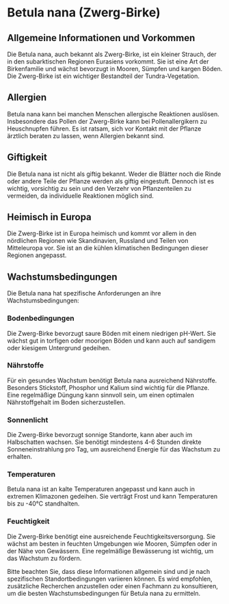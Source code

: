 # Betula nana (Zwerg-Birke)

## Allgemeine Informationen und Vorkommen
Die Betula nana, auch bekannt als Zwerg-Birke, ist ein kleiner Strauch, der in den subarktischen Regionen Eurasiens vorkommt. Sie ist eine Art der Birkenfamilie und wächst bevorzugt in Mooren, Sümpfen und kargen Böden. Die Zwerg-Birke ist ein wichtiger Bestandteil der Tundra-Vegetation.

## Allergien
Betula nana kann bei manchen Menschen allergische Reaktionen auslösen. Insbesondere das Pollen der Zwerg-Birke kann bei Pollenallergikern zu Heuschnupfen führen. Es ist ratsam, sich vor Kontakt mit der Pflanze ärztlich beraten zu lassen, wenn Allergien bekannt sind.

## Giftigkeit
Die Betula nana ist nicht als giftig bekannt. Weder die Blätter noch die Rinde oder andere Teile der Pflanze werden als giftig eingestuft. Dennoch ist es wichtig, vorsichtig zu sein und den Verzehr von Pflanzenteilen zu vermeiden, da individuelle Reaktionen möglich sind.

## Heimisch in Europa
Die Zwerg-Birke ist in Europa heimisch und kommt vor allem in den nördlichen Regionen wie Skandinavien, Russland und Teilen von Mitteleuropa vor. Sie ist an die kühlen klimatischen Bedingungen dieser Regionen angepasst.

## Wachstumsbedingungen
Die Betula nana hat spezifische Anforderungen an ihre Wachstumsbedingungen:

### Bodenbedingungen
Die Zwerg-Birke bevorzugt saure Böden mit einem niedrigen pH-Wert. Sie wächst gut in torfigen oder moorigen Böden und kann auch auf sandigem oder kiesigem Untergrund gedeihen.

### Nährstoffe
Für ein gesundes Wachstum benötigt Betula nana ausreichend Nährstoffe. Besonders Stickstoff, Phosphor und Kalium sind wichtig für die Pflanze. Eine regelmäßige Düngung kann sinnvoll sein, um einen optimalen Nährstoffgehalt im Boden sicherzustellen.

### Sonnenlicht
Die Zwerg-Birke bevorzugt sonnige Standorte, kann aber auch im Halbschatten wachsen. Sie benötigt mindestens 4-6 Stunden direkte Sonneneinstrahlung pro Tag, um ausreichend Energie für das Wachstum zu erhalten.

### Temperaturen
Betula nana ist an kalte Temperaturen angepasst und kann auch in extremen Klimazonen gedeihen. Sie verträgt Frost und kann Temperaturen bis zu -40°C standhalten.

### Feuchtigkeit
Die Zwerg-Birke benötigt eine ausreichende Feuchtigkeitsversorgung. Sie wächst am besten in feuchten Umgebungen wie Mooren, Sümpfen oder in der Nähe von Gewässern. Eine regelmäßige Bewässerung ist wichtig, um das Wachstum zu fördern.

Bitte beachten Sie, dass diese Informationen allgemein sind und je nach spezifischen Standortbedingungen variieren können. Es wird empfohlen, zusätzliche Recherchen anzustellen oder einen Fachmann zu konsultieren, um die besten Wachstumsbedingungen für Betula nana zu ermitteln.
